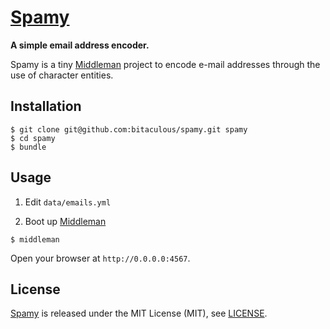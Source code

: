 [Spamy](https://github.com/bitaculous/spamy "A simple email address encoder.")
==============================================================================

**A simple email address encoder.**

Spamy is a tiny [Middleman](http://middlemanapp.com "Middleman: Hand-crafted frontend development") project to encode
e-mail addresses through the use of character entities.

Installation
------------

    $ git clone git@github.com:bitaculous/spamy.git spamy
    $ cd spamy
    $ bundle

Usage
-----

1. Edit `data/emails.yml`

2. Boot up [Middleman](http://middlemanapp.com "Middleman: Hand-crafted frontend development")

```
$ middleman
```

Open your browser at `http://0.0.0.0:4567`.

License
-------

[Spamy](https://github.com/bitaculous/spamy "A simple email address encoder.") is released under the MIT License (MIT),
see [LICENSE](https://raw.githubusercontent.com/bitaculous/spamy/master/LICENSE "License").